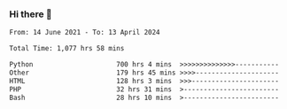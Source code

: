 ### Hi there 👋

<!--START_SECTION:waka-->

```txt
From: 14 June 2021 - To: 13 April 2024

Total Time: 1,077 hrs 58 mins

Python                     700 hrs 4 mins  >>>>>>>>>>>>>>-----------   55.66 %
Other                      179 hrs 45 mins >>>>---------------------   14.29 %
HTML                       128 hrs 3 mins  >>>----------------------   10.18 %
PHP                        32 hrs 31 mins  >------------------------   02.59 %
Bash                       28 hrs 10 mins  >------------------------   02.24 %
```

<!--END_SECTION:waka-->
<!--
**anblackter/anblackter** is a ✨ _special_ ✨ repository because its `README.md` (this file) appears on your GitHub profile.

Here are some ideas to get you started:

- 🔭 I’m currently working on ...
- 🌱 I’m currently learning ...
- 👯 I’m looking to collaborate on ...
- 🤔 I’m looking for help with ...
- 💬 Ask me about ...
- 📫 How to reach me: ...
- 😄 Pronouns: ...
- ⚡ Fun fact: ...
-->

